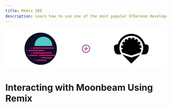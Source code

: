 ```yaml
---
title: Remix IDE
description: Learn how to use one of the most popular Ethereum developer tools, the Remix IDE, to interact with a local Moonbeam node.
---
```


![Intro diagram](/images/remix/integrations-remix-0.png)

# Interacting with Moonbeam Using Remix